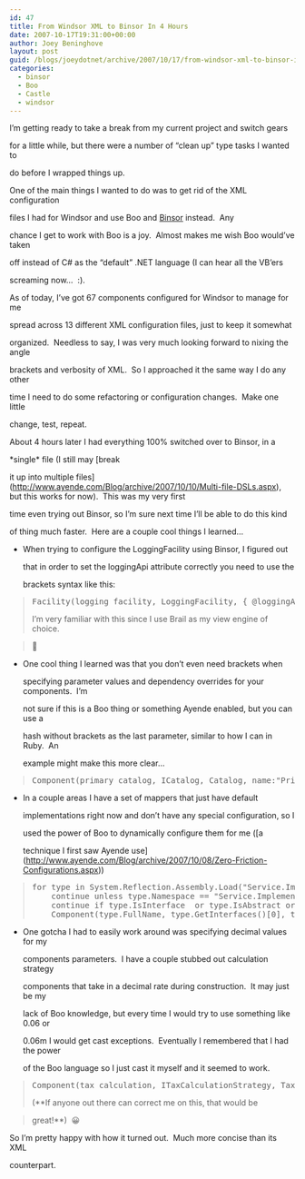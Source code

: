```yaml
---
id: 47
title: From Windsor XML to Binsor In 4 Hours
date: 2007-10-17T19:31:00+00:00
author: Joey Beninghove
layout: post
guid: /blogs/joeydotnet/archive/2007/10/17/from-windsor-xml-to-binsor-in-4-hours.aspx
categories:
  - binsor
  - Boo
  - Castle
  - windsor
---
```

I&#8217;m getting ready to take a break from my current project and switch gears
  
for a little while, but there were a number of &#8220;clean up&#8221; type tasks I wanted to
  
do before I wrapped things up.&nbsp; 

One of the main things I wanted to do was to get rid of the XML configuration
  
files I had for Windsor and use Boo and [Binsor](http://www.ayende.com/Blog/archive/7268.aspx) instead.&nbsp; Any
  
chance I get to work with Boo is a joy.&nbsp; Almost makes me wish Boo would&#8217;ve taken
  
off instead of C# as the &#8220;default&#8221; .NET language (I can hear all the VB&#8217;ers
  
screaming now&#8230;&nbsp; :).

As of today, I&#8217;ve got 67 components configured for Windsor to manage for me
  
spread across 13 different XML configuration files, just to keep it somewhat
  
organized.&nbsp; Needless to say, I was very much looking forward to nixing the angle
  
brackets and verbosity of XML.&nbsp; So I approached it the same way I do any other
  
time I need to do some refactoring or configuration changes.&nbsp; Make one little
  
change, test, repeat.

About 4 hours later I had everything 100% switched over to Binsor, in a
  
\*single\* file (I still may [break
  
it up into multiple files](http://www.ayende.com/Blog/archive/2007/10/10/Multi-file-DSLs.aspx), but this works for now).&nbsp; This was my very first
  
time even trying out Binsor, so I&#8217;m sure next time I&#8217;ll be able to do this kind
  
of thing much faster.&nbsp; Here are a couple cool&nbsp;things I learned&#8230;

  * When trying to configure the LoggingFacility using Binsor, I figured out
  
    that in order to set the loggingApi attribute correctly&nbsp;you need to use the
  
    brackets syntax like this:

> <div>
>   <pre>Facility(logging_facility, LoggingFacility, { @loggingApi:<span>"log4net"</span> })</pre>
> </div>
> 
> I&#8217;m very familiar with this since I use Brail as my view engine of choice.&nbsp;
  
> 🙂

  * One&nbsp;cool thing I learned was that you don&#8217;t even need brackets when
  
    specifying parameter values and dependency overrides for your components.&nbsp; I&#8217;m
  
    not sure if this is a Boo thing or something Ayende enabled, but you can use a
  
    hash without brackets as the last parameter, similar to how I can in Ruby.&nbsp; An
  
    example might make this more clear&#8230;

> <div>
>   <pre>Component(primary_catalog, ICatalog, Catalog, name:<span>"Primary Catalog"</span>, otherParam1:<span>"blah"</span>, otherParam2:<span>"blah"</span>)</pre>
> </div>

  * In a couple areas&nbsp;I have a set of mappers that just have default
  
    implementations right now and don&#8217;t have any special configuration, so I
  
    used&nbsp;the power of Boo to dynamically configure them for me ([a
  
    technique I first saw Ayende use](http://www.ayende.com/Blog/archive/2007/10/08/Zero-Friction-Configurations.aspx))

> <div>
>   <pre><span>for</span> type <span>in</span> System.Reflection.Assembly.Load(<span>"Service.Implementations"</span>).GetTypes():<br />    <span>continue</span> unless type.Namespace == <span>"Service.Implementations.Mappers"</span><br />    <span>continue</span> <span>if</span> type.IsInterface  or type.IsAbstract or type.GetInterfaces().Length == 0<br />    Component(type.FullName, type.GetInterfaces()[0], type)</pre>
> </div>

  * One gotcha I had to easily work around was specifying decimal values for my
  
    components parameters.&nbsp; I have a couple stubbed out calculation strategy
  
    components that take in a decimal rate during construction.&nbsp; It may just be my
  
    lack of Boo knowledge, but every time I would try to use something like 0.06 or
  
    0.06m I would get cast exceptions.&nbsp; Eventually I remembered that I had the power
  
    of the Boo language&nbsp;so I just cast it myself and it seemed to work.

> <div>
>   <pre>Component(tax_calculation, ITaxCalculationStrategy, TaxCalculationStrategy, taxRate:cast(<span>decimal</span>, 0.06))</pre>
> </div>
> 
> (**If anyone out there can correct me on this, that would be
  
> great!**)&nbsp; 😀

So I&#8217;m pretty happy with how it turned out.&nbsp; Much more concise than its XML
  
counterpart.

&nbsp;